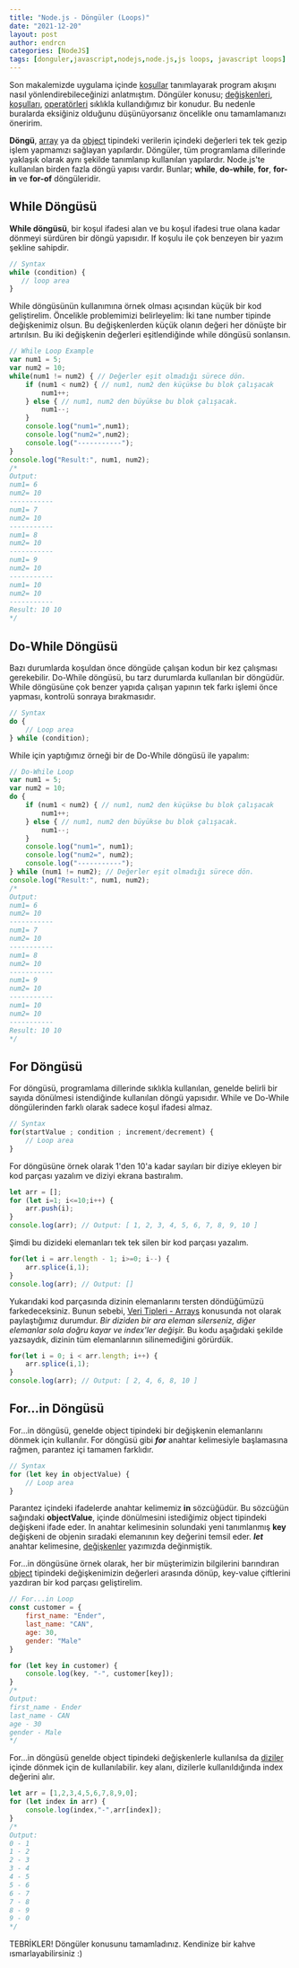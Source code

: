 ```yaml
---
title: "Node.js - Döngüler (Loops)"
date: "2021-12-20"
layout: post
author: endrcn
categories: [NodeJS]
tags: [donguler,javascript,nodejs,node.js,js loops, javascript loops]
---
```


Son makalemizde uygulama içinde [koşullar](https://endrcn.dev/nodejs/conditions/) tanımlayarak program akışını nasıl yönlendirebileceğinizi anlatmıştım. Döngüler konusu; [değişkenleri](https://endrcn.dev/nodejs/variables/), [koşulları](https://endrcn.dev/nodejs/conditions/), [operatörleri](https://endrcn.dev/nodejs/operators/) sıklıkla kullandığımız bir konudur. Bu nedenle buralarda eksiğiniz olduğunu düşünüyorsanız öncelikle onu tamamlamanızı öneririm.

**Döngü**, [array](https://endrcn.dev/nodejs/data-types/#Arrays) ya da [object](https://endrcn.dev/nodejs/data-types/#Objects) tipindeki verilerin içindeki değerleri tek tek gezip işlem yapmamızı sağlayan yapılardır. Döngüler, tüm programlama dillerinde yaklaşık olarak aynı şekilde tanımlanıp kullanılan yapılardır. Node.js'te kullanılan birden fazla döngü yapısı vardır. Bunlar; **while**, **do-while**, **for**, **for-in** ve **for-of** döngüleridir.

## While Döngüsü

**While döngüsü**, bir koşul ifadesi alan ve bu koşul ifadesi true olana kadar dönmeyi sürdüren bir döngü yapısıdır. If koşulu ile çok benzeyen bir yazım şekline sahipdir.

```javascript
// Syntax
while (condition) {
   // loop area
}
```

While döngüsünün kullanımına örnek olması açısından küçük bir kod geliştirelim. Öncelikle problemimizi belirleyelim: İki tane number tipinde değişkenimiz olsun. Bu değişkenlerden küçük olanın değeri her dönüşte bir artırılsın. Bu iki değişkenin değerleri eşitlendiğinde while döngüsü sonlansın.

```javascript
// While Loop Example
var num1 = 5;
var num2 = 10;
while(num1 != num2) { // Değerler eşit olmadığı sürece dön.
    if (num1 < num2) { // num1, num2 den küçükse bu blok çalışacak
        num1++;
    } else { // num1, num2 den büyükse bu blok çalışacak.
        num1--;
    }
    console.log("num1=",num1);
    console.log("num2=",num2);
    console.log("-----------");
}
console.log("Result:", num1, num2);
/*
Output:
num1= 6
num2= 10
-----------
num1= 7
num2= 10
-----------
num1= 8
num2= 10
-----------
num1= 9
num2= 10
-----------
num1= 10
num2= 10
-----------
Result: 10 10
*/
```

## Do-While Döngüsü

Bazı durumlarda koşuldan önce döngüde çalışan kodun bir kez çalışması gerekebilir. Do-While döngüsü, bu tarz durumlarda kullanılan bir döngüdür. While döngüsüne çok benzer yapıda çalışan yapının tek farkı işlemi önce yapması, kontrolü sonraya bırakmasıdır.

```javascript
// Syntax
do {
    // Loop area
} while (condition);
```

While için yaptığımız örneği bir de Do-While döngüsü ile yapalım:

```javascript
// Do-While Loop
var num1 = 5;
var num2 = 10;
do {
    if (num1 < num2) { // num1, num2 den küçükse bu blok çalışacak
        num1++;
    } else { // num1, num2 den büyükse bu blok çalışacak.
        num1--;
    }
    console.log("num1=", num1);
    console.log("num2=", num2);
    console.log("-----------");
} while (num1 != num2); // Değerler eşit olmadığı sürece dön.
console.log("Result:", num1, num2);
/*
Output:
num1= 6
num2= 10
-----------
num1= 7
num2= 10
-----------
num1= 8
num2= 10
-----------
num1= 9
num2= 10
-----------
num1= 10
num2= 10
-----------
Result: 10 10
*/
```

## For Döngüsü

For döngüsü, programlama dillerinde sıklıkla kullanılan, genelde belirli bir sayıda dönülmesi istendiğinde kullanılan döngü yapısıdır. While ve Do-While döngülerinden farklı olarak sadece koşul ifadesi almaz.

```javascript
// Syntax
for(startValue ; condition ; increment/decrement) {
    // Loop area
}
```

For döngüsüne örnek olarak 1'den 10'a kadar sayıları bir diziye ekleyen bir kod parçası yazalım ve diziyi ekrana bastıralım.

```javascript
let arr = [];
for (let i=1; i<=10;i++) {
    arr.push(i);
}
console.log(arr); // Output: [ 1, 2, 3, 4, 5, 6, 7, 8, 9, 10 ]
```

Şimdi bu dizideki elemanları tek tek silen bir kod parçası yazalım.

```javascript
for(let i = arr.length - 1; i>=0; i--) {
    arr.splice(i,1);
}
console.log(arr); // Output: []
```

Yukarıdaki kod parçasında dizinin elemanlarını tersten döndüğümüzü farkedeceksiniz. Bunun sebebi, [Veri Tipleri - Arrays](https://endrcn.dev/nodejs/data-types/#Arrays) konusunda not olarak paylaştığımız durumdur. _Bir diziden bir ara eleman silerseniz, diğer elemanlar sola doğru kayar ve index'ler değişir._ Bu kodu aşağıdaki şekilde yazsaydık, dizinin tüm elemanlarının silinemediğini görürdük.

```javascript
for(let i = 0; i < arr.length; i++) {
    arr.splice(i,1);
}
console.log(arr); // Output: [ 2, 4, 6, 8, 10 ]
```

## For...in Döngüsü

For...in döngüsü, genelde object tipindeki bir değişkenin elemanlarını dönmek için kullanılır. For döngüsü gibi **_for_** anahtar kelimesiyle başlamasına rağmen, parantez içi tamamen farklıdır.

```javascript
// Syntax
for (let key in objectValue) {
    // Loop area
}
```

Parantez içindeki ifadelerde anahtar kelimemiz **in** sözcüğüdür. Bu sözcüğün sağındaki **objectValue**, içinde dönülmesini istediğimiz object tipindeki değişkeni ifade eder. In anahtar kelimesinin solundaki yeni tanımlanmış **key** değişkeni de objenin sıradaki elemanının key değerini temsil eder. **_let_** anahtar kelimesine, [değişkenler](https://endrcn.dev/nodejs/variables/) yazımızda değinmiştik.

For...in döngüsüne örnek olarak, her bir müşterimizin bilgilerini barındıran [object](https://endrcn.dev/nodejs/data-types/#Objects) tipindeki değişkenimizin değerleri arasında dönüp, key-value çiftlerini yazdıran bir kod parçası geliştirelim.

```javascript
// For...in Loop
const customer = {
    first_name: "Ender",
    last_name: "CAN",
    age: 30,
    gender: "Male"
}

for (let key in customer) {
    console.log(key, "-", customer[key]);
}
/*
Output:
first_name - Ender
last_name - CAN
age - 30
gender - Male
*/
```

For...in döngüsü genelde object tipindeki değişkenlerle kullanılsa da [diziler](https://endrcn.dev/nodejs/data-types/#Arrays) içinde dönmek için de kullanılabilir. key alanı, dizilerle kullanıldığında index değerini alır.

```javascript
let arr = [1,2,3,4,5,6,7,8,9,0];
for (let index in arr) {
    console.log(index,"-",arr[index]);
}
/*
Output:
0 - 1
1 - 2
2 - 3
3 - 4
4 - 5
5 - 6
6 - 7
7 - 8
8 - 9
9 - 0
*/
```

TEBRİKLER! Döngüler konusunu tamamladınız. Kendinize bir kahve ısmarlayabilirsiniz :)
